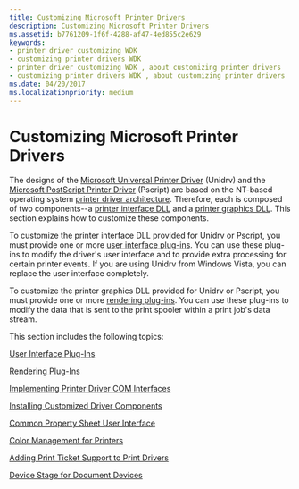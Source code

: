 ```yaml
---
title: Customizing Microsoft Printer Drivers
description: Customizing Microsoft Printer Drivers
ms.assetid: b7761209-1f6f-4288-af47-4ed855c2e629
keywords:
- printer driver customizing WDK
- customizing printer drivers WDK
- printer driver customizing WDK , about customizing printer drivers
- customizing printer drivers WDK , about customizing printer drivers
ms.date: 04/20/2017
ms.localizationpriority: medium
---
```


# Customizing Microsoft Printer Drivers


The designs of the [Microsoft Universal Printer Driver](microsoft-universal-printer-driver.md) (Unidrv) and the [Microsoft PostScript Printer Driver](microsoft-postscript-printer-driver.md) (Pscript) are based on the NT-based operating system [printer driver architecture](printer-driver-architecture.md). Therefore, each is composed of two components--a [printer interface DLL](printer-interface-dll.md) and a [printer graphics DLL](printer-graphics-dll.md). This section explains how to customize these components.

To customize the printer interface DLL provided for Unidrv or Pscript, you must provide one or more [user interface plug-ins](user-interface-plug-ins.md). You can use these plug-ins to modify the driver's user interface and to provide extra processing for certain printer events. If you are using Unidrv from Windows Vista, you can replace the user interface completely.

To customize the printer graphics DLL provided for Unidrv or Pscript, you must provide one or more [rendering plug-ins](rendering-plug-ins.md). You can use these plug-ins to modify the data that is sent to the print spooler within a print job's data stream.

This section includes the following topics:

[User Interface Plug-Ins](user-interface-plug-ins.md)

[Rendering Plug-Ins](rendering-plug-ins.md)

[Implementing Printer Driver COM Interfaces](implementing-printer-driver-com-interfaces.md)

[Installing Customized Driver Components](installing-customized-driver-components.md)

[Common Property Sheet User Interface](common-property-sheet-user-interface.md)

[Color Management for Printers](color-management-for-printers.md)

[Adding Print Ticket Support to Print Drivers](adding-print-ticket-support-to-print-drivers.md)

[Device Stage for Document Devices](device-stage-for-document-devices.md)

 

 





